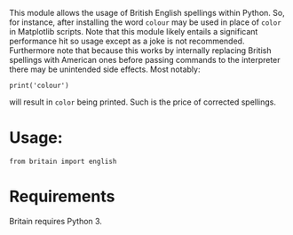 This module allows the usage of British English spellings within Python.
So, for instance, after installing the word ```colour``` may be used in place of ```color``` in Matplotlib scripts.
Note that this module likely entails a significant performance hit so usage except as a joke is not recommended.
Furthermore note that because this works by internally replacing British spellings with American ones before passing commands to the interpreter there may be unintended side effects.
Most notably:
```
print('colour')
```
will result in ```color``` being printed.
Such is the price of corrected spellings.

# Usage:

```
from britain import english
```

# Requirements

Britain requires Python 3.
